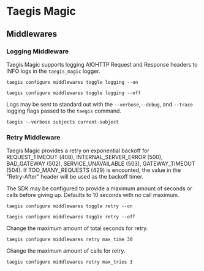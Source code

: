 # Taegis Magic

## Middlewares

### Logging Middleware

Taegis Magic supports logging AIOHTTP Request and Response headers to INFO logs in the `taegis_magic` logger.

```
taegis configure middlewares toggle logging --on
```

```
taegis configure middlewares toggle logging --off
```

Logs may be sent to standard out with the `--verbose`,`--debug`, and `--trace` logging flags passed to the `taegis` command.

```
taegis --verbose subjects current-subject
```

### Retry Middleware

Taegis Magic provides a retry on exponential backoff for REQUEST_TIMEOUT (408), INTERNAL_SERVER_ERROR (500), BAD_GATEWAY (502), SERVICE_UNAVAILABLE (503), GATEWAY_TIMEOUT (504).  If TOO_MANY_REQUESTS (429) is encounted, the value in the "Retry-After" header will be used as the backoff timer.

The SDK may be configured to provide a maximum amount of seconds or calls before giving up.  Defaults to 10 seconds with no call maximum.

```
taegis configure middlewares toggle retry --on
```

```
taegis configure middlewares toggle retry --off
```

Change the maximum amount of total seconds for retry.

```
taegis configure middlewares retry max_time 30
```

Change the maximum amount of calls for retry.

```
taegis configure middlewares retry max_tries 3
```
